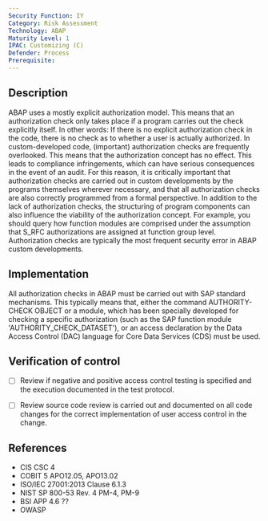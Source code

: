 ```yaml
---
Security Function: IY
Category: Risk Assessment
Technology: ABAP
Maturity Level: 1
IPAC: Customizing (C)
Defender: Process
Prerequisite:
---
```


## Description

ABAP uses a mostly explicit authorization model. This means that an authorization check only takes place if a program carries out the check explicitly itself. In other words: If there is no explicit authorization check in the code, there is no check as to whether a user is actually authorized.
In custom-developed code, (important) authorization checks are frequently overlooked. This means that the authorization concept has no effect. This leads to compliance infringements, which can have serious consequences in the event of an audit. For this reason, it is critically important that authorization checks are carried out in custom developments by the programs themselves wherever necessary, and that all authorization checks are also correctly programmed from a formal perspective.
In addition to the lack of authorization checks, the structuring of program components can also influence the viability of the authorization concept. For example, you should query how function modules are comprised under the assumption that S_RFC authorizations are assigned at function group level.
Authorization checks are typically the most frequent security error in ABAP custom developments.

## Implementation

All authorization checks in ABAP must be carried out with SAP standard mechanisms. This typically means that, either the command AUTHORITY-CHECK OBJECT or a module, which has been specially developed for checking a specific authorization (such as the SAP function module 'AUTHORITY_CHECK_DATASET'), or an access declaration by the Data Access Control (DAC) language for Core Data Services (CDS) must be used.

## Verification of control

- [ ] Review if negative and positive access control testing is specified and the execution documented in the test protocol.
- [ ] Review source code review is carried out and documented on all code changes for the correct implementation of user access control in the change.


## References

- CIS CSC 4
- COBIT 5 APO12.05, APO13.02
- ISO/IEC 27001:2013 Clause 6.1.3
- NIST SP 800-53 Rev. 4 PM-4, PM-9
- BSI APP 4.6 ??
- OWASP
